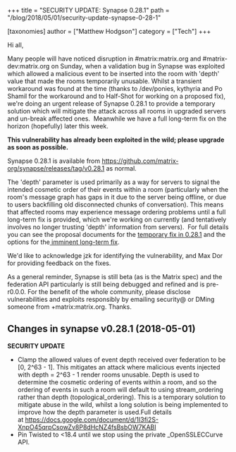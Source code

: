 +++
title = "SECURITY UPDATE: Synapse 0.28.1"
path = "/blog/2018/05/01/security-update-synapse-0-28-1"

[taxonomies]
author = ["Matthew Hodgson"]
category = ["Tech"]
+++

Hi all,

Many people will have noticed disruption in #matrix:matrix.org and #matrix-dev:matrix.org on Sunday, when a validation bug in Synapse was exploited which allowed a malicious event to be inserted into the room with 'depth' value that made the rooms temporarily unusable. Whilst a transient workaround was found at the time (thanks to /dev/ponies, kythyria and Po Shamil for the workaround and to Half-Shot for working on a proposed fix), we're doing an urgent release of Synapse 0.28.1 to provide a temporary solution which will mitigate the attack across all rooms in upgraded servers and un-break affected ones.  Meanwhile we have a full long-term fix on the horizon (hopefully) later this week.

<strong>This vulnerability has already been exploited in the wild; please upgrade as soon as possible.</strong>

Synapse 0.28.1 is available from <a href="https://github.com/matrix-org/synapse/releases/tag/v0.28.1">https://github.com/matrix-org/synapse/releases/tag/v0.28.1</a> as normal.

The 'depth' parameter is used primarily as a way for servers to signal the intended cosmetic order of their events within a room (particularly when the room's message graph has gaps in it due to the server being offline, or due to users backfilling old disconnected chunks of conversation). This means that affected rooms may experience message ordering problems until a full long-term fix is provided, which we're working on currently (and tentatively involves no longer trusting 'depth' information from servers).  For full details you can see the proposal documents for the <a href="https://docs.google.com/document/d/1I3fi2S-XnpO45qrpCsowZv8P8dHcNZ4fsBsbOW7KABI/edit#">temporary fix in 0.28.1</a> and the options for the<a href="https://docs.google.com/document/d/16ofbjluy8ZKYL6nt7WLHG4GqSodJUWLUxHhI6xPEjr4/edit#"> imminent long-term fix</a>.

We'd like to acknowledge jzk for identifying the vulnerability, and Max Dor for providing feedback on the fixes.

As a general reminder, Synapse is still beta (as is the Matrix spec) and the federation API particularly is still being debugged and refined and is pre-r0.0.0. For the benefit of the whole community, please disclose vulnerabilities and exploits responsibly by emailing security@ or DMing someone from +matrix:matrix.org. Thanks.

## Changes in synapse v0.28.1 (2018-05-01)

<strong>SECURITY UPDATE</strong>
<ul>
 	<li>Clamp the allowed values of event depth received over federation to be [0, 2^63 - 1]. This mitigates an attack where malicious events injected with depth = 2^63 - 1 render rooms unusable. Depth is used to determine the cosmetic ordering of events within a room, and so the ordering of events in such a room will default to using stream_ordering rather than depth (topological_ordering). This is a temporary solution to mitigate abuse in the wild, whilst a long solution is being implemented to improve how the depth parameter is used.Full details at <a href="https://docs.google.com/document/d/1I3fi2S-XnpO45qrpCsowZv8P8dHcNZ4fsBsbOW7KABI" rel="nofollow">https://docs.google.com/document/d/1I3fi2S-XnpO45qrpCsowZv8P8dHcNZ4fsBsbOW7KABI</a></li>
 	<li>Pin Twisted to &lt;18.4 until we stop using the private _OpenSSLECCurve API.</li>
</ul>
